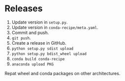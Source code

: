# Releases

1. Update version in `setup.py`.
1. Update version in `conda-recipe/meta.yaml`.
1. Commit and push.
1. `git push`.
1. Create a release in GitHub.
1. `python setup.py sdist upload`
1. `python setup.py bdist_wheel upload`
1. `conda build conda-recipe`
1. `anaconda upload PKG`

Repat wheel and conda packages on other architectures.
